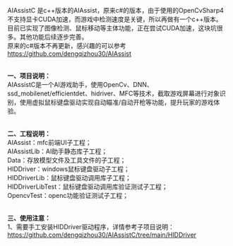 AIAssistC 是c++版本的AIAssist，原来c#的版本，由于使用的OpenCvSharp4不支持显卡CUDA加速，而游戏中检测速度是关键，所以再做有一个c++版本。<br>
目前已实现了图像检测、鼠标移动等主体功能，正在尝试CUDA加速，这块坑很多。其他功能后续逐步完善。<br>
原来的c#版本不再更新，感兴趣的可以参考 https://github.com/dengqizhou30/AIAssist<br>
<br>

**一、项目说明：**<br>
AIAssistC是一个AI游戏助手，使用OpenCv、DNN、ssd_mobilenet/efficientdet、hidriver、MFC等技术，截取游戏屏幕进行对象识别，使用虚拟鼠标键盘驱动实现自动瞄准/自动开枪等功能，提升玩家的游戏体验。<br>
<br>

**二、工程说明：**<br>
AIAssist：mfc前端UI子工程；<br>
AIAssistLib：AI助手静态库子工程；<br>
Data：存放模型文件及工具文件的子工程；<br>
HIDDriver：windows鼠标键盘驱动子工程；<br>
HIDDriverLib：鼠标键盘驱动调用库子工程；<br>
HIDDriverLibTest：鼠标键盘驱动调用库验证测试子工程；<br>
OpencvTest：openc功能验证测试子工程；<br>
<br>

**三、使用注意：**<br>
1、需要手工安装HIDDriver驱动程序，详情参考子项目说明：<br>
https://github.com/dengqizhou30/AIAssistC/tree/main/HIDDriver<br>
